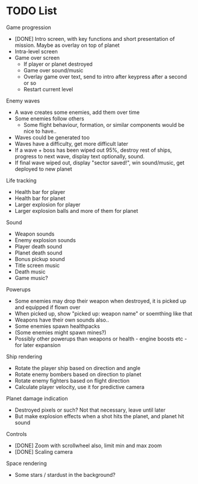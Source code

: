 TODO List
=========


Game progression
* [DONE] Intro screen, with key functions and short presentation of mission.  Maybe as overlay on top of planet
* Intra-level screen
* Game over screen
  * If player or planet destroyed
  * Game over sound/music
  * Overlay game over text, send to intro after keypress after a second or so
  * Restart current level


Enemy waves
* A wave creates some enemies, add them over time
* Some enemies follow others
  * Some flight behaviour, formation, or similar components would be nice to have..
* Waves could be generated too
* Waves have a difficulty, get more difficult later
* If a wave + boss has been wiped out 95%, destroy rest of ships, progress to next wave, display text optionally, sound.
* If final wave wiped out, display "sector saved!", win sound/music, get deployed to new planet



Life tracking
* Health bar for player
* Health bar for planet
* Larger explosion for player
* Larger explosion balls and more of them for planet


Sound
* Weapon sounds
* Enemy explosion sounds
* Player death sound
* Planet death sound
* Bonus pickup sound
* Title screen music
* Death music
* Game music?


Powerups
* Some enemies may drop their weapon when destroyed, it is picked up and equipped if flown over
* When picked up, show "picked up: weapon name" or soemthing like that
* Weapons have their own sounds also..
* Some enemies spawn healthpacks
* (Some enemies might spawn mines?)
* Possibly other powerups than weapons or health - engine boosts etc - for later expansion


Ship rendering
* Rotate the player ship based on direction and angle
* Rotate enemy bombers based on direction to planet
* Rotate enemy fighters based on flight direction
* Calculate player velocity, use it for predictive camera


Planet damage indication
* Destroyed pixels or such?  Not that necessary, leave until later
* But make explosion effects when a shot hits the planet, and planet hit sound


Controls
* [DONE] Zoom with scrollwheel also, limit min and max zoom
* [DONE] Scaling camera

Space rendering
* Some stars / stardust in the background?



